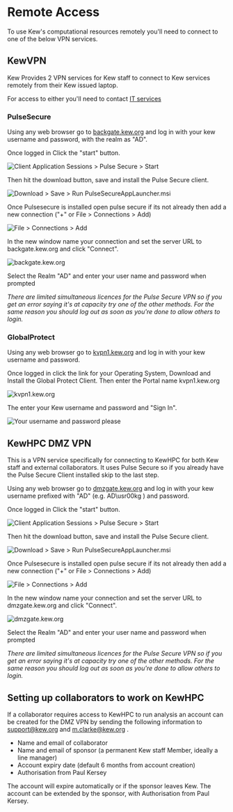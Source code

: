 # Remote Access

To use Kew's computational resources remotely you'll need to connect to one of the below VPN services.


## KewVPN 

Kew Provides 2 VPN services for Kew staff to connect to Kew services remotely from their Kew issued laptop.

For access to either you'll need to contact [IT services](mailto:support@kew.org)

### PulseSecure

Using any web browser go to [backgate.kew.org](https://backgate.kew.org) and log in with your kew username and password, with the realm as "AD".

Once logged in Click the "start" button.

![Client Application Sessions > Pulse Secure > Start](PulseSecure1.jpg)

Then hit the download button, save and install the Pulse Secure client.

![Download > Save > Run PulseSecureAppLauncher.msi](PulseSecure2.jpg)

Once Pulsesecure is installed open pulse secure if its not already then add a new connection ("+" or File > Connections > Add)

![File > Connections > Add](PulseSecure3.jpg)

In the new window name your connection and set the server URL to backgate.kew.org and click "Connect".

![backgate.kew.org](PulseSecure4.jpg)

Select the Realm "AD" and enter your user name and password when prompted


*There are limited simultaneous licences for the Pulse Secure VPN so if you get an error saying it's at capacity try one of the other methods. For the same reason you should log out as soon as you're done to allow others to login.*

### GlobalProtect

Using any web browser go to [kvpn1.kew.org](https://kvpn1.kew.org) and log in with your kew username and password.

Once logged in click the link for your Operating System, Download and Install the Global Protect Client. Then enter the Portal name kvpn1.kew.org

![kvpn1.kew.org](GlobalProtect1.jpg)

The enter your Kew username and password and "Sign In".

![Your username and password please](GlobalProtect2.jpg)


## KewHPC DMZ VPN

This is a VPN service specifically for connecting to KewHPC for both Kew staff and external collaborators. It uses Pulse Secure so if you already have the Pulse Secure Client installed skip to the last step.

Using any web browser go to [dmzgate.kew.org](https://dmzgate.kew.org) and log in with your kew username prefixed with "AD\" (e.g. AD\usr00kg ) and password.

Once logged in Click the "start" button.

![Client Application Sessions > Pulse Secure > Start](PulseSecureDMZ1.jpg)

Then hit the download button, save and install the Pulse Secure client.

![Download > Save > Run PulseSecureAppLauncher.msi](PulseSecure2.jpg)

Once Pulsesecure is installed open pulse secure if its not already then add a new connection ("+" or File > Connections > Add)

![File > Connections > Add](PulseSecure3.jpg)

In the new window name your connection and set the server URL to dmzgate.kew.org and click "Connect".

![dmzgate.kew.org](PulseSecureDMZ2.jpg)

Select the Realm "AD" and enter your user name and password when prompted


*There are limited simultaneous licences for the Pulse Secure VPN so if you get an error saying it's at capacity try one of the other methods. For the same reason you should log out as soon as you're done to allow others to login.*


## Setting up collaborators to work on KewHPC

If a collaborator requires access to KewHPC to run analysis an account can be created for the DMZ VPN by sending the following information to support@kew.org and m.clarke@kew.org .

* Name and email of collaborator
* Name and email of sponsor (a permanent Kew staff Member, ideally a line manager)
* Account expiry date (default 6 months from account creation)
* Authorisation from Paul Kersey

The account will expire automatically or if the sponsor leaves Kew. The account can be extended by the sponsor, with Authorisation from Paul Kersey.